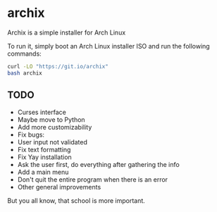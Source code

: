 # archix

Archix is a simple installer for Arch Linux

To run it, simply boot an Arch Linux installer ISO and run the following commands:

```bash
curl -LO "https://git.io/archix"
bash archix
```

## TODO

 - Curses interface
 - Maybe move to Python
 - Add more customizability
 - Fix bugs:
  - User input not validated
  - Fix text formatting
  - Fix Yay installation
 - Ask the user first, do everything after gathering the info
 - Add a main menu
 - Don't quit the entire program when there is an error
 - Other general improvements

But you all know, that school is more important.
